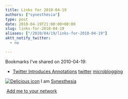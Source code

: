 ```yaml
---
title: Links for 2010-04-19
authors: ["synesthesia"]
type: post
date: 2010-04-19T21:00:00+00:00
slug: links-for-2010-04-19 
aliases: ["/2010/04/19/links-for-2010-04-19"]
aktt_notify_twitter:
  - no

---
```

Bookmarks I&#8217;ve shared on 2010-04-19:

  * [Twitter Introduces Annotations][1] 
    [twitter][2] [microblogging][3] </li> </ul> 
    
    <p class="deliciouslink">
      <a href="https://del.icio.us/synesthesia" title="See all my bookmarks on del.icio.us"><img src="https://www.synesthesia.co.uk/images/deliciousicon.jpg" alt="Delicious icon" /></a>&nbsp;I am <a href="https://del.icio.us/synesthesia" title="See all my bookmarks on del.icio.us">Synesthesia</a>
    </p>
    
    <p class="deliciouslink">
      <a href="https://del.icio.us/network?add=synesthesia" title="Add me to your del.icio.us network"><img src="https://www.synesthesia.co.uk/images/add.gif" alt="" /></a>&nbsp;<a href="https://del.icio.us/network?add=synesthesia" title="Add me to your del.icio.us network">Add me to your network</a>
    </p>

 [1]: https://m.sitepoint.com/blogs/2010/04/19/twitter-introduces-annotations-hash-tags-become-obsolete/
 [2]: https://delicious.com/synesthesia/twitter
 [3]: https://delicious.com/synesthesia/microblogging